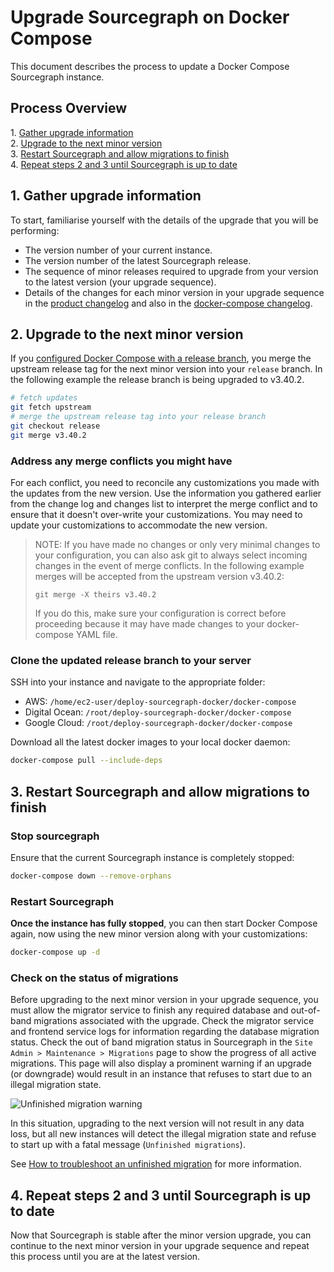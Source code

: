 # Upgrade Sourcegraph on Docker Compose

This document describes the process to update a Docker Compose Sourcegraph instance.

## Process Overview 

1\. [Gather upgrade information](#1-gather-upgrade-information)  
2\. [Upgrade to the next minor version](#2-upgrade-to-the-next-minor-version)  
3\. [Restart Sourcegraph and allow migrations to finish](#3-restart-sourcegraph-and-allow-migrations-to-finish)  
4\. [Repeat steps 2 and 3 until Sourcegraph is up to date](#4-repeat-steps-2-and-3-until-sourcegraph-is-up-to-date)  

## 1. Gather upgrade information

To start, familiarise yourself with the details of the upgrade that you will be performing:

- The version number of your current instance.
- The version number of the latest Sourcegraph release.
- The sequence of minor releases required to upgrade from your version to the latest version (your upgrade sequence).
- Details of the changes for each minor version in your upgrade sequence in the [product changelog](../../changelog.md) and also in the [docker-compose changelog](docker_compose.md). 

## 2. Upgrade to the next minor version

If you [configured Docker Compose with a release branch](../deploy/docker-compose/index.md#configure-a-release-branch), you merge the upstream release tag for the next minor version into your `release` branch. In the following example the release branch is being upgraded to v3.40.2. 

```bash
# fetch updates
git fetch upstream
# merge the upstream release tag into your release branch
git checkout release
git merge v3.40.2
```

### Address any merge conflicts you might have

For each conflict, you need to reconcile any customizations you made with the updates from the new version. Use the information you gathered earlier from the change log and changes list to interpret the merge conflict and to ensure that it doesn't over-write your customizations. You may need to update your customizations to accommodate the new version. 

> NOTE: If you have made no changes or only very minimal changes to your configuration, you can also ask git to always select incoming changes in the event of merge conflicts. In the following example merges will be accepted from the upstream version v3.40.2:
>
> `git merge -X theirs v3.40.2`
>
> If you do this, make sure your configuration is correct before proceeding because it may have made changes to your docker-compose YAML file.

### Clone the updated release branch to your server

SSH into your instance and navigate to the appropriate folder:  
- AWS: `/home/ec2-user/deploy-sourcegraph-docker/docker-compose`  
- Digital Ocean: `/root/deploy-sourcegraph-docker/docker-compose`  
- Google Cloud: `/root/deploy-sourcegraph-docker/docker-compose`  

Download all the latest docker images to your local docker daemon:

```bash
docker-compose pull --include-deps
```
## 3. Restart Sourcegraph and allow migrations to finish

### Stop sourcegraph

Ensure that the current Sourcegraph instance is completely stopped:

```bash
docker-compose down --remove-orphans
```

### Restart Sourcegraph 

**Once the instance has fully stopped**, you can then start Docker Compose again, now using the new minor version along with your customizations:

```bash
docker-compose up -d
```
### Check on the status of migrations

Before upgrading to the next minor version in your upgrade sequence, you must allow the migrator service to finish any required database and out-of-band migrations associated with the upgrade. Check the migrator service and frontend service logs for information regarding the database migration status. Check the out of band migration status in Sourcegraph in the `Site Admin > Maintenance > Migrations` page to show the progress of all active migrations. This page will also display a prominent warning if an upgrade (or downgrade) would result in an instance that refuses to start due to an illegal migration state.

![Unfinished migration warning](https://storage.googleapis.com/sourcegraph-assets/oobmigration-warning.png)

In this situation, upgrading to the next version will not result in any data loss, but all new instances will detect the illegal migration state and refuse to start up with a fatal message (`Unfinished migrations`).

See [How to troubleshoot an unfinished migration](../how-to/unfinished_migration.md) for more information.

## 4. Repeat steps 2 and 3 until Sourcegraph is up to date 

Now that Sourcegraph is stable after the minor version upgrade, you can continue to the next minor version in your upgrade sequence and repeat this process until you are at the latest version. 
